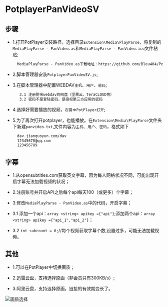# PotplayerPanVideoSV

## 步骤

* 1.打开PotPlayer安装路径，选择目录`Extension\Media\PlayParse`，将复制的`MediaPlayParse - PanVideo.as`和`MediaPlayParse - PanVideo.ico`文件粘贴;
  
  ```txt
    MediaPlayParse - PanVideo.as下载地址：https://github.com/Bleu404/PotplayerPanVideoSV/tree/main/src
  ```

* 2.脚本管理器安装`PotplayerPanVideoSV.js`;

* 3.在脚本管理器中配置WEBDAV`主机`、`用户`、`密码`;
  
  ```txt
     3.1 注册附带webdav的网盘（坚果云、TeraCLOUD等）
     3.2 密码不是登陆密码，是授权第三方应用的密码
  ```

* 4.选择好需要播放的视频，`右键`=>`PotPlayer打开`;
  
* 5.为了再次打开potplayer，也能播放。在`Extension\Media\PlayParse`文件夹下新建`panvideo.txt`,文件内容为`主机`、`用户`、`密码`，格式如下
  
  ```txt
    dav.jianguoyun.com/dav
    12345678@qq.com
    123456789
  ```

## 字幕

* 1.从opensubtitles.com获取英文字幕，因为每人网络状况不同，可能出现开启字幕无法加载视频的状况；

* 2.注册账号并开启API之后每个api每天100（或更多）个字幕；
  
* 3.修改`MediaPlayParse - PanVideo.as`中的代码，开启字幕；

* 3.1 添加一个api：`array <string> apikey ={"api"}`;添加两个api：`array <string> apikey ={"api_1","api_2"}`；
  
* 3.2 `int subcount = 0;`//每个视频获取字幕个数,设置过多，可能无法加载视频。

## 其他

* 1.可以在PotPlayer中切换画质；

* 2.迅雷云盘，支持选择原画（非会员只有300KB/s）;

* 3.阿里云盘，支持选择原画，链接的有效期变长了。
  
![画质选择](https://cdn.jsdelivr.net/gh/Bleu404/PotplayerPanVideoSV@1.0.0/清晰度选择.png)
